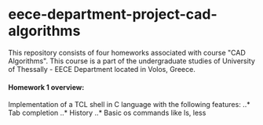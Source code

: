 # eece-department-project-cad-algorithms
 
This repository consists of four homeworks associated with course "CAD Algorithms".  This course is a part of the undergraduate studies of University of Thessally - EECE Department located in Volos, Greece.

#### Homework 1 overview: 

Implementation of a TCL shell in C language with the following features: 
    ..* Tab completion
    ..* History
    ..* Basic os commands like ls, less
